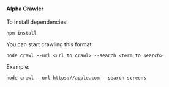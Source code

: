 #### Alpha Crawler

To install dependencies:
```
npm install
```

You can start crawling this format:
```
node crawl --url <url_to_crawl> --search <term_to_search>
```
Example:
```
node crawl --url https://apple.com --search screens
```
